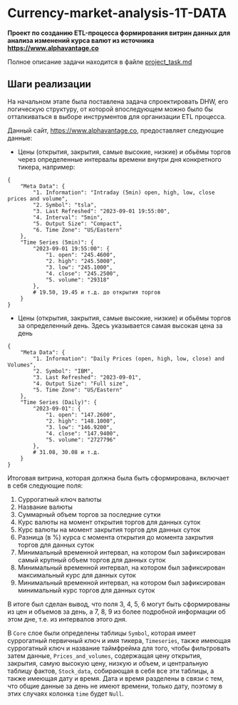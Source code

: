 # Currency-market-analysis-1T-DATA
**Проект по созданию ETL-процесса формирования витрин данных для анализа изменений курса валют из источника https://www.alphavantage.co**

Полное описание задачи находится в файле [project_task.md](./project_task.md)

## Шаги реализации
На начальном этапе была поставлена задача спроектировать DHW, его логическую структуру, от которой впоследующем можно было бы отталкиваться в выборе инструментов для организации ETL процесса.

Данный сайт, https://www.alphavantage.co, предоставляет следующие данные:
- Цены (открытия, закрытия, самые высокие, низкие) и обьёмы торгов через определенные интервалы времени внутри дня конкретного тикера, например:
```
{
    "Meta Data": {
        "1. Information": "Intraday (5min) open, high, low, close prices and volume",
        "2. Symbol": "tsla",
        "3. Last Refreshed": "2023-09-01 19:55:00",
        "4. Interval": "5min",
        "5. Output Size": "Compact",
        "6. Time Zone": "US/Eastern"
    },
    "Time Series (5min)": {
        "2023-09-01 19:55:00": {
            "1. open": "245.4600",
            "2. high": "245.5000",
            "3. low": "245.1000",
            "4. close": "245.2500",
            "5. volume": "29318"
        },
        # 19.50, 19.45 и т.д. до открытия торгов
    }
}
```
- Цены (открытия, закрытия, самые высокие, низкие) и обьёмы торгов за определенный день. Здесь указывается самая высокая цена за день
```
{
    "Meta Data": {
        "1. Information": "Daily Prices (open, high, low, close) and Volumes",
        "2. Symbol": "IBM",
        "3. Last Refreshed": "2023-09-01",
        "4. Output Size": "Full size",
        "5. Time Zone": "US/Eastern"
    },
    "Time Series (Daily)": {
        "2023-09-01": {
            "1. open": "147.2600",
            "2. high": "148.1000",
            "3. low": "146.9200",
            "4. close": "147.9400",
            "5. volume": "2727796"
        },
        # 31.08, 30.08 и т.д.
    }
}
```

Итоговая витрина, которая должна была быть сформирована, включает в себя следующие поля:
1) Суррогатный ключ валюты
2) Название валюты
3) Суммарный объем торгов за последние сутки
4) Курс валюты на момент открытия торгов для данных суток
5) Курс валюты на момент закрытия торгов для данных суток
6) Разница (в %) курса с момента открытия до момента закрытия торгов для данных суток
7) Минимальный временной интервал, на котором был зафиксирован самый крупный объем торгов для данных суток
8) Минимальный временной интервал, на котором был зафиксирован максимальный курс для данных суток
9) Минимальный временной интервал, на котором был зафиксирован минимальный курс торгов для данных суток

В итоге был сделан вывод, что поля 3, 4, 5, 6 могут быть сформированы из цен и объемов за день, а 7, 8, 9 из более подробной информации об этом дне, т.е. из интервалов этого дня.

В `Core` слое были определены таблицы `Symbol`, которая имеет суррогатный первичный ключ и имя тикера, `Timeseries`, также имеющая суррогатный ключ и название таймфрейма для того, чтобы фильтровать затем данные, `Prices_and_volumes`, содержащая цену открытия, закрытия, самую высокую цену, низкую и объем, и центральную таблицу фактов, `Stock_data`, собирающая в себя все эти таблицы, а также имеющая дату и время. Дата и время разделены в связи с тем, что общие данные за день не имеют времени, только дату, поэтому в этих случаях колонка `time` будет `Null`.
